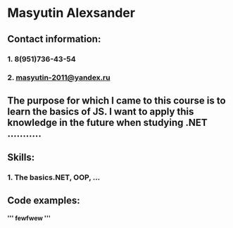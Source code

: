 # Masyutin Alexsander
## Contact information:
### 1. 8(951)736-43-54
### 2. masyutin-2011@yandex.ru
## The purpose for which I came to this course is to learn the basics of JS. I want to apply this knowledge in the future when studying .NET ...........
## Skills:
### 1. The basics.NET, OOP, ...
## Code examples:
#### ''' fewfwew '''
